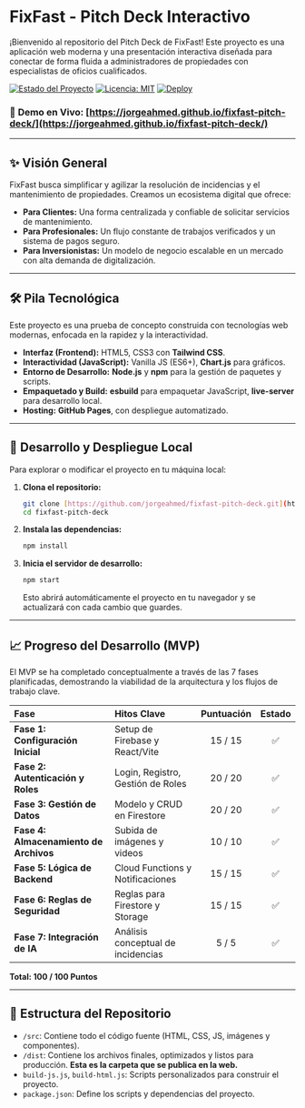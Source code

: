 # FixFast - Pitch Deck Interactivo

¡Bienvenido al repositorio del Pitch Deck de FixFast! Este proyecto es una aplicación web moderna y una presentación interactiva diseñada para conectar de forma fluida a administradores de propiedades con especialistas de oficios cualificados.

[![Estado del Proyecto](https://img.shields.io/badge/estado-en%20desarrollo-yellow)](https://github.com/jorgeahmed/fixfast-pitch-deck)
[![Licencia: MIT](https://img.shields.io/badge/Licencia-MIT-blue.svg)](https://github.com/jorgeahmed/fixfast-pitch-deck/blob/main/LICENSE)
[![Deploy](https://img.shields.io/github/deployments/jorgeahmed/fixfast-pitch-deck/github-pages?label=deploy)](https://jorgeahmed.github.io/fixfast-pitch-deck/)

### 🚀 **Demo en Vivo: [https://jorgeahmed.github.io/fixfast-pitch-deck/](https://jorgeahmed.github.io/fixfast-pitch-deck/)**

---

## ✨ Visión General

FixFast busca simplificar y agilizar la resolución de incidencias y el mantenimiento de propiedades. Creamos un ecosistema digital que ofrece:
-   **Para Clientes:** Una forma centralizada y confiable de solicitar servicios de mantenimiento.
-   **Para Profesionales:** Un flujo constante de trabajos verificados y un sistema de pagos seguro.
-   **Para Inversionistas:** Un modelo de negocio escalable en un mercado con alta demanda de digitalización.

---

## 🛠️ Pila Tecnológica

Este proyecto es una prueba de concepto construida con tecnologías web modernas, enfocada en la rapidez y la interactividad.

-   **Interfaz (Frontend):** HTML5, CSS3 con **Tailwind CSS**.
-   **Interactividad (JavaScript):** Vanilla JS (ES6+), **Chart.js** para gráficos.
-   **Entorno de Desarrollo:** **Node.js** y **npm** para la gestión de paquetes y scripts.
-   **Empaquetado y Build:** **esbuild** para empaquetar JavaScript, **live-server** para desarrollo local.
-   **Hosting:** **GitHub Pages**, con despliegue automatizado.

---

## 🚀 Desarrollo y Despliegue Local

Para explorar o modificar el proyecto en tu máquina local:

1.  **Clona el repositorio:**
    ```bash
    git clone [https://github.com/jorgeahmed/fixfast-pitch-deck.git](https://github.com/jorgeahmed/fixfast-pitch-deck.git)
    cd fixfast-pitch-deck
    ```

2.  **Instala las dependencias:**
    ```bash
    npm install
    ```

3.  **Inicia el servidor de desarrollo:**
    ```bash
    npm start
    ```
    Esto abrirá automáticamente el proyecto en tu navegador y se actualizará con cada cambio que guardes.

---

## 📈 Progreso del Desarrollo (MVP)

El MVP se ha completado conceptualmente a través de las 7 fases planificadas, demostrando la viabilidad de la arquitectura y los flujos de trabajo clave.

| Fase                                    | Hitos Clave                       | Puntuación | Estado |
| :-------------------------------------- | :-------------------------------- | :--------: | :----: |
| **Fase 1: Configuración Inicial** | Setup de Firebase y React/Vite    |  15 / 15   |   ✅   |
| **Fase 2: Autenticación y Roles** | Login, Registro, Gestión de Roles |  20 / 20   |   ✅   |
| **Fase 3: Gestión de Datos** | Modelo y CRUD en Firestore        |  20 / 20   |   ✅   |
| **Fase 4: Almacenamiento de Archivos** | Subida de imágenes y videos       |  10 / 10   |   ✅   |
| **Fase 5: Lógica de Backend** | Cloud Functions y Notificaciones  |  15 / 15   |   ✅   |
| **Fase 6: Reglas de Seguridad** | Reglas para Firestore y Storage   |  15 / 15   |   ✅   |
| **Fase 7: Integración de IA** | Análisis conceptual de incidencias |   5 / 5    |   ✅   |

**Total: 100 / 100 Puntos**

---

## 📂 Estructura del Repositorio

-   `/src`: Contiene todo el código fuente (HTML, CSS, JS, imágenes y componentes).
-   `/dist`: Contiene los archivos finales, optimizados y listos para producción. **Esta es la carpeta que se publica en la web.**
-   `build-js.js`, `build-html.js`: Scripts personalizados para construir el proyecto.
-   `package.json`: Define los scripts y dependencias del proyecto.
